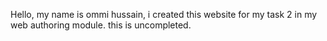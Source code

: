 Hello, my name is ommi hussain, i created this website for my task 2 in my web authoring module. this is uncompleted.
